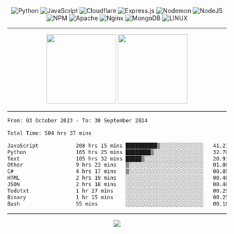 <div align="center">
  
![Python](https://img.shields.io/badge/python-3670A0?style=for-the-badge&logo=python&logoColor=ffdd54) ![JavaScript](https://img.shields.io/badge/javascript-%23323330.svg?style=for-the-badge&logo=javascript&logoColor=%23F7DF1E) ![Cloudflare](https://img.shields.io/badge/Cloudflare-F38020?style=for-the-badge&logo=Cloudflare&logoColor=white) ![Express.js](https://img.shields.io/badge/express.js-%23404d59.svg?style=for-the-badge&logo=express&logoColor=%2361DAFB) ![Nodemon](https://img.shields.io/badge/NODEMON-%23323330.svg?style=for-the-badge&logo=nodemon&logoColor=%BBDEAD) ![NodeJS](https://img.shields.io/badge/node.js-6DA55F?style=for-the-badge&logo=node.js&logoColor=white) ![NPM](https://img.shields.io/badge/NPM-%23CB3837.svg?style=for-the-badge&logo=npm&logoColor=white) ![Apache](https://img.shields.io/badge/apache-%23D42029.svg?style=for-the-badge&logo=apache&logoColor=white) ![Nginx](https://img.shields.io/badge/nginx-%23009639.svg?style=for-the-badge&logo=nginx&logoColor=white) ![MongoDB](https://img.shields.io/badge/MongoDB-%234ea94b.svg?style=for-the-badge&logo=mongodb&logoColor=white) ![LINUX](https://img.shields.io/badge/Linux-FCC624?style=for-the-badge&logo=linux&logoColor=black)

---


<img src="https://github-readme-streak-stats.herokuapp.com/?user=anotherrandomonline&theme=react" height="160"/>
  
<img src="https://github-readme-stats.vercel.app/api?username=anotherrandomonline&show_icons=true&include_all_commits=true&theme=react" height="160"/>
</div>

---

<!--START_SECTION:waka-->

```txt
From: 03 October 2023 - To: 30 September 2024

Total Time: 504 hrs 37 mins

JavaScript            208 hrs 15 mins ██████████▒░░░░░░░░░░░░░░   41.27 %
Python                165 hrs 25 mins ████████▒░░░░░░░░░░░░░░░░   32.78 %
Text                  105 hrs 32 mins █████▒░░░░░░░░░░░░░░░░░░░   20.91 %
Other                 9 hrs 23 mins   ▒░░░░░░░░░░░░░░░░░░░░░░░░   01.86 %
C#                    4 hrs 17 mins   ▒░░░░░░░░░░░░░░░░░░░░░░░░   00.85 %
HTML                  2 hrs 19 mins   ░░░░░░░░░░░░░░░░░░░░░░░░░   00.46 %
JSON                  2 hrs 18 mins   ░░░░░░░░░░░░░░░░░░░░░░░░░   00.46 %
Todotxt               1 hr 27 mins    ░░░░░░░░░░░░░░░░░░░░░░░░░   00.29 %
Binary                1 hr 15 mins    ░░░░░░░░░░░░░░░░░░░░░░░░░   00.25 %
Bash                  55 mins         ░░░░░░░░░░░░░░░░░░░░░░░░░   00.18 %
```

<!--END_SECTION:waka-->

---

<div align="center">
  
![](https://github-profile-trophy.vercel.app/?username=anotherrandomonline&theme=darkhub&no-frame=true&no-bg=true&margin-w=4)

</div>
